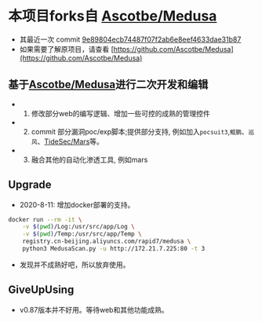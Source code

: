 # 本项目forks自 [Ascotbe/Medusa](https://github.com/Ascotbe/Medusa)
- 其最近一次 commit [9e89804ecb74487f07f2ab6e8eef4633dae31b87](https://github.com/Ascotbe/Medusa/commit/9e89804ecb74487f07f2ab6e8eef4633dae31b87)
- 如果需要了解原项目，请查看 [https://github.com/Ascotbe/Medusa](https://github.com/Ascotbe/Medusa)

## 基于[Ascotbe/Medusa](https://github.com/Ascotbe/Medusa)进行二次开发和编辑
- 1. 修改部分web的编写逻辑、增加一些可控的成熟的管理控件
- 2. commit 部分漏洞poc/exp脚本;提供部分支持, 例如加入`pocsuit3`,`鲲鹏`、`巡风`、[TideSec/Mars](https://github.com/TideSec/Mars)等。
- 3. 融合其他的自动化渗透工具, 例如mars

## Upgrade 
- 2020-8-11: 增加docker部署的支持。
```bash
docker run --rm -it \
    -v $(pwd)/Log:/usr/src/app/Log \
    -v $(pwd)/Temp:/usr/src/app/Temp \
    registry.cn-beijing.aliyuncs.com/rapid7/medusa \
    python3 MedusaScan.py -u http://172.21.7.225:80 -t 3
```
- 发现并不成熟好吧，所以放弃使用。

## GiveUpUsing 
- v0.87版本并不好用。等待web和其他功能成熟。